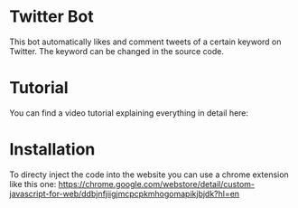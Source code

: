 # Twitter Bot
This bot automatically likes and comment tweets of a certain keyword on Twitter. The keyword can be changed in the source code. 
# Tutorial
You can find a video tutorial explaining everything in detail here: 
# Installation 
To directy inject the code into the website you can use a chrome extension like this one: https://chrome.google.com/webstore/detail/custom-javascript-for-web/ddbjnfjiigjmcpcpkmhogomapikjbjdk?hl=en

